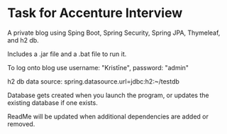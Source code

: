 # Task for Accenture Interview

A private blog using Sping Boot, Spring Security, Spring JPA, Thymeleaf, and h2 db. 

Includes a .jar file and a .bat file to run it. 

To log onto blog use
username: "Kristīne",
password: "admin"

h2 db data source: spring.datasource.url=jdbc:h2:~/testdb

Database gets created when you launch the program, or updates the existing database if one exists.

ReadMe will be updated when additional dependencies are added or removed.


